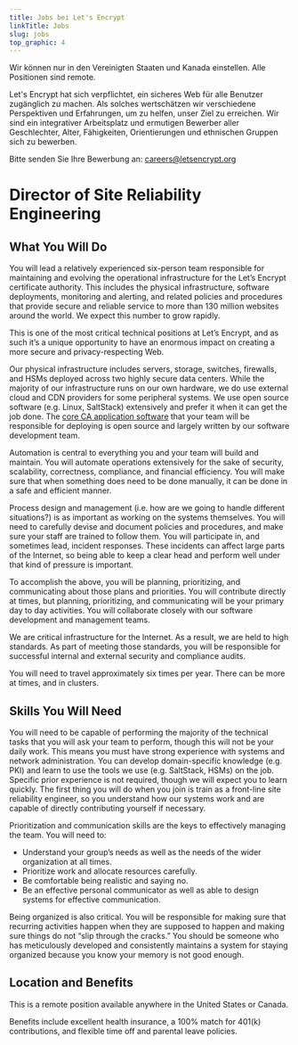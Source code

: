```yaml
---
title: Jobs bei Let's Encrypt
linkTitle: Jobs
slug: jobs
top_graphic: 4
---
```


Wir können nur in den Vereinigten Staaten und Kanada einstellen. Alle Positionen sind remote.

Let's Encrypt hat sich verpflichtet, ein sicheres Web für alle Benutzer zugänglich zu machen. Als solches wertschätzen wir verschiedene Perspektiven und Erfahrungen, um zu helfen, unser Ziel zu erreichen. Wir sind ein integrativer Arbeitsplatz und ermutigen Bewerber aller Geschlechter, Alter, Fähigkeiten, Orientierungen und ethnischen Gruppen sich zu bewerben.

Bitte senden Sie Ihre Bewerbung an: [careers@letsencrypt.org](mailto:careers@letsencrypt.org)

# Director of Site Reliability Engineering

## What You Will Do

You will lead a relatively experienced six-person team responsible for maintaining and evolving the operational infrastructure for the Let’s Encrypt certificate authority. This includes the physical infrastructure, software deployments, monitoring and alerting, and related policies and procedures that provide secure and reliable service to more than 130 million websites around the world. We expect this number to grow rapidly.

This is one of the most critical technical positions at Let’s Encrypt, and as such it’s a unique opportunity to have an enormous impact on creating a more secure and privacy-respecting Web.

Our physical infrastructure includes servers, storage, switches, firewalls, and HSMs deployed across two highly secure data centers. While the majority of our infrastructure runs on our own hardware, we do use external cloud and CDN providers for some peripheral systems. We use open source software (e.g. Linux, SaltStack) extensively and prefer it when it can get the job done. The [core CA application software](https://github.com/letsencrypt/boulder) that your team will be responsible for deploying is open source and largely written by our software development team.

Automation is central to everything you and your team will build and maintain. You will automate operations extensively for the sake of security, scalability, correctness, compliance, and financial efficiency. You will make sure that when something does need to be done manually, it can be done in a safe and efficient manner.

Process design and management (i.e. how are we going to handle different situations?) is as important as working on the systems themselves. You will need to carefully devise and document policies and procedures, and make sure your staff are trained to follow them. You will participate in, and sometimes lead, incident responses. These incidents can affect large parts of the Internet, so being able to keep a clear head and perform well under that kind of pressure is important.

To accomplish the above, you will be planning, prioritizing, and communicating about those plans and priorities. You will contribute directly at times, but planning, prioritizing, and communicating will be your primary day to day activities. You will collaborate closely with our software development and management teams.

We are critical infrastructure for the Internet. As a result, we are held to high standards. As part of meeting those standards, you will be responsible for successful internal and external security and compliance audits.

You will need to travel approximately six times per year. There can be more at times, and in clusters.

## Skills You Will Need

You will need to be capable of performing the majority of the technical tasks that you will ask your team to perform, though this will not be your daily work. This means you must have strong experience with systems and network administration. You can develop domain-specific knowledge (e.g. PKI) and learn to use the tools we use (e.g. SaltStack, HSMs) on the job. Specific prior experience is not required, though we will expect you to learn quickly. The first thing you will do when you join is train as a front-line site reliability engineer, so you understand how our systems work and are capable of directly contributing yourself if necessary.

Prioritization and communication skills are the keys to effectively managing the team. You will need to:

* Understand your group’s needs as well as the needs of the wider organization at all times.
* Prioritize work and allocate resources carefully.
* Be comfortable being realistic and saying no.
* Be an effective personal communicator as well as able to design systems for effective communication.

Being organized is also critical. You will be responsible for making sure that recurring activities happen when they are supposed to happen and making sure things do not “slip through the cracks.” You should be someone who has meticulously developed and consistently maintains a system for staying organized because you know your memory is not good enough.

## Location and Benefits

This is a remote position available anywhere in the United States or Canada.

Benefits include excellent health insurance, a 100% match for 401(k) contributions, and flexible time off and parental leave policies.

